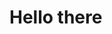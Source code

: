 <h1>Hello there<h1>
<img src="https://media.giphy.com/media/qgQUggAC3Pfv687qPC/giphy.gif" alt="">






<!--
**chubbychang914/chubbychang914** is a ✨ _special_ ✨ repository because its `README.md` (this file) appears on your GitHub profile.

Here are some ideas to get you started:

- 🔭 I’m currently working on ...
- 🌱 I’m currently learning ...
- 👯 I’m looking to collaborate on ...
- 🤔 I’m looking for help with ...
- 💬 Ask me about ...
- 📫 How to reach me: ...
- 😄 Pronouns: ...
- ⚡ Fun fact: ...
-->
